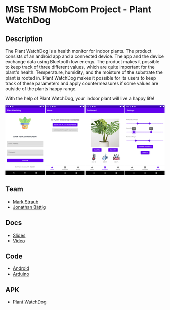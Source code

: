 # MSE TSM MobCom Project - Plant WatchDog

## Description
The Plant WatchDog is a health monitor for indoor plants. The product consists of an android app and a connected device. The app and the device exchange data using Bluetooth low energy. The product makes it possible to keep track of three different values, which are quite important for the plant's health. Temperature, humidity, and the moisture of the substrate the plant is rooted in. Plant WatchDog makes it possible for its users to keep track of these parameters and apply countermeasures if some values are outside of the plants happy range.

With the help of Plant WatchDog, your indoor plant will live a happy life!

![Plant WatchDog Screens](Docs/Images/Screens.png)

## Team
* [Mark Straub](https://github.com/MarkStraub)
* [Jonathan Bättig](https://github.com/jbaettig)

## Docs
* [Slides](Docs/Slides.pdf)
* [Video](Docs/Video.mp4)

## Code
* [Android](Android)
* [Arduino](Arduino)

## APK
* [Plant WatchDog](Android/PlantWatchDog/app/release)